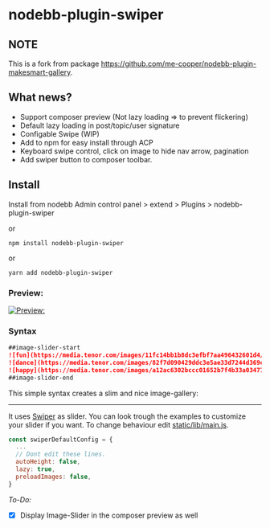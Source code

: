 # nodebb-plugin-swiper

## NOTE

This is a fork from package <https://github.com/me-cooper/nodebb-plugin-makesmart-gallery>.

## What news?

- Support composer preview (Not lazy loading => to prevent flickering)
- Default lazy loading in post/topic/user signature
- Configable Swipe (WIP)
- Add to npm for easy install through ACP
- Keyboard swipe control, click on image to hide nav arrow, pagination
- Add swiper button to composer toolbar.

## Install

Install from nodebb Admin control panel > extend > Plugins > nodebb-plugin-swiper

or

```console
npm install nodebb-plugin-swiper
```

or

```console
yarn add nodebb-plugin-swiper
```

### Preview:

[![Preview:](https://img.youtube.com/vi/jkPJ-IaDk-Q/0.jpg)](https://www.youtube.com/watch?v=jkPJ-IaDk-Q)

### Syntax

```markdown
##image-slider-start
![fun](https://media.tenor.com/images/11fc14bb1b8dc3efbf7aa496432601d4/tenor.gif)
![dance](https://media.tenor.com/images/82f7d090429ddc3e5ae33d7244d369c2/tenor.gif)
![happy](https://media.tenor.com/images/a12ac6302bccc01652b7f4b33a034777/tenor.gif)
##image-slider-end
```

This simple syntax creates a slim and nice image-gallery:

---

It uses [Swiper](https://swiperjs.com/) as slider. You can look trough the examples to customize your slider if you want. To change behaviour edit [static/lib/main.js](static/lib/main.js).

```javascript
const swiperDefaultConfig = {
  ...
  // Dont edit these lines.
  autoHeight: false,
  lazy: true,
  preloadImages: false,
}
```

_To-Do:_

- [x] Display Image-Slider in the composer preview as well
